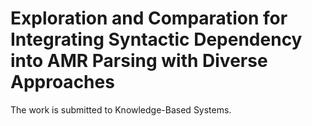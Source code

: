 # Exploration and Comparation for Integrating Syntactic Dependency into AMR Parsing with Diverse Approaches
The work is submitted to Knowledge-Based Systems.